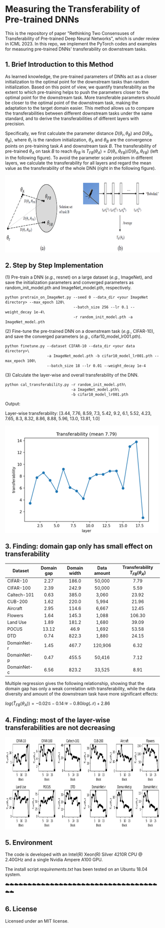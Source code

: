 # Measuring the Transferability of Pre-trained DNNs

This is the repository of paper "Rethinking Two Consensuses of Transferability of Pre-trained Deep Neural Networks", which is under review in ICML 2023.
In this repo, we implement the PyTorch codes and examples for measuring pre-trained DNNs' transferability on downstream tasks.

## 1. Brief Introduction to this Method

As learned knowledge, the pre-trained parameters of DNNs act as a closer initialization to the optimal point for the downstream tasks than random initialization. Based on this point of view, we quantify transferability as the extent to which pre-training helps to push the parameters closer to the optimal point for the downstream task. More transferable parameters should be closer to the optimal point of the downstream task, making the adaptation to the target domain easier. This method allows us to compare the transferabilities between different downstream tasks under the same standard, and to derive the transferabilities of different layers with precision.

Specifically, we first calculate the parameter distance $D(\theta_r, \theta_B)$ and $D(\theta_A, \theta_B)$, where $\theta_r$ is the random initialization, $\theta_A$ and $\theta_B$ are the convergence points on pre-training task $A$ and downstream task $B$. The transferability of pre-trained $\theta_A$ on task $B$ to reach $\theta_{FB}$ is $T_{FB}(\theta_A) = D(\theta_r, \theta_{FB})/D(\theta_A, \theta_{FB})$ (left in the following figure). To avoid the parameter scale problem in different layers, we calculate the transferability for all layers and regard the mean value as the transferability of the whole DNN (right in the following figure).

<img src="Figs/method.png" width = "800" height = "250" alt="Method" align=center />

## 2. Step by Step Implementation

(1) Pre-train a DNN (*e.g.*, resnet) on a large dataset (*e.g.*, ImageNet), and save the initialization parameters and converged parameters as random_init_model.pth and ImageNet_model.pth, respectively.

```
python pretrain_on_ImageNet.py --seed 0 --data_dir <your ImageNet directory> --max_epoch 120\
                               --batch_size 256 --lr 0.1 --weight_decay 1e-4\
                               -r random_init_model.pth -a ImageNet_model.pth
```

(2) Fine-tune the pre-trained DNN on a downstream task (*e.g.*, CIFAR-10), and save the converged parameters (*e.g.*, cifar10_model_lr001.pth).

```
python finetune.py --dataset CIFAR-10 --data_dir <your data directory>\
                   -a ImageNet_model.pth -b cifar10_model_lr001.pth --max_epoch 100\
                   --batch_size 18 --lr 0.01 --weight_decay 1e-4
```

(3) Calculate the layer-wise and overall transferability of the DNN.

```
python cal_transferability.py -r random_init_model.pth\
                              -a ImageNet_model.pth\
                              -b cifar10_model_lr001.pth
```

Output: 

Layer-wise transferability:  [3.44, 7.76, 8.59, 7.3, 5.42, 9.2, 6.1, 5.52, 4.23, 7.65, 8.3, 8.32, 8.86, 8.88, 5.96, 13.0, 13.81, 1.0]

<img src="Figs/transferability.png" width = "500" height = "350" alt="Layer-wise transferability" align=center />


## 3. Finding: domain gap only has small effect on transferability

Dataset | Domain gap | Domain width | Data amount | Transferability $T_{FB}(\theta_A)$
---  |:---------:|:---------:|:---------:|:---------:
CIFAR-10 | 2.27 | 186.0 | 50,000 | 7.79 |
CIFAR-100 | 2.39 | 242.9 | 50,000 | 5.59 |
Caltech-101 | 0.63 | 385.0 | 3,060 | 23.92 |
CUB-200 | 1.62 | 220.0 | 5,994 | 21.96 |
Aircraft | 2.95 | 114.6 | 6,667 | 12.45 |
Flowers | 1.64 | 145.3 | 1,088 | 106.30 |
Land Use | 1.89 | 181.2 | 1,680 | 39.09 |
POCUS | 13.12 | 46.9 | 1,692 | 53.58 |
DTD | 0.74 | 822.3 | 1,880 | 24.15 |
DomainNet-r | 1.45 | 467.7 | 120,906 | 6.32 |
DomainNet-p | 0.47 | 455.5 | 50,416 | 7.12 |
DomainNet-c | 6.56 | 823.2 | 33,525 | 8.91 |

Multiple regression gives the following relationship, showing that the domain gap has only a weak correlation with transferability, while the data diversity and amount of the downstream task have more significant effects:

$log(\hat{T}_{FB}(\theta_A)) =-0.02 \mathcal{G} - 0.14 \mathcal{W} - 0.80 log(\mathcal{N}) + 2.86$

## 4. Finding: most of the layer-wise transferabilities are not decreasing

<img src="Figs/layer_wise_transferability.png" width = "1000" height = "300" alt="Layer-wise transferability" align=center />


## 5. Environment
The code is developed with an Intel(R) Xeon(R) Silver 4210R CPU @ 2.40GHz and a single Nvidia Ampere A100 GPU.

The install script *requirements.txt* has been tested on an Ubuntu 18.04 system.

:cloud::cloud::cloud::cloud::cloud::cloud::cloud::cloud::cloud::cloud::cloud::cloud::cloud::cloud::cloud::cloud::cloud::cloud::cloud::cloud::cloud::cloud::cloud::cloud::cloud::cloud::cloud::cloud::cloud::cloud::cloud::cloud::cloud::cloud::cloud::cloud:

## 6. License

Licensed under an MIT license.





